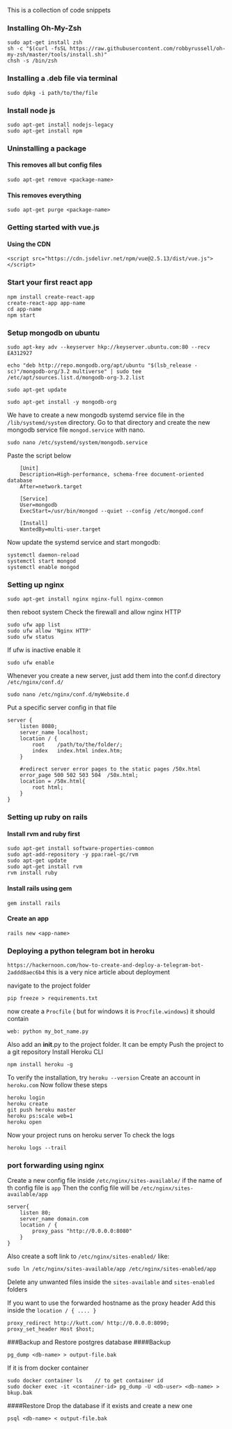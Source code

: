 This is a collection of code snippets

### Installing Oh-My-Zsh
```
sudo apt-get install zsh
sh -c "$(curl -fsSL https://raw.githubusercontent.com/robbyrussell/oh-my-zsh/master/tools/install.sh)"
chsh -s /bin/zsh
```


### Installing a .deb file via terminal
 ```
 sudo dpkg -i path/to/the/file
 ```
### Install node js
```
sudo apt-get install nodejs-legacy
sudo apt-get install npm
```

### Uninstalling a package
####  This removes  all but config files
```
sudo apt-get remove <package-name>
```
#### This removes everything
```
sudo apt-get purge <package-name>
```

### Getting started with vue.js
#### Using the CDN
```
<script src="https://cdn.jsdelivr.net/npm/vue@2.5.13/dist/vue.js"></script>
```



### Start your first react app
```
npm install create-react-app
create-react-app app-name
cd app-name
npm start
```



### Setup mongodb on ubuntu
```
sudo apt-key adv --keyserver hkp://keyserver.ubuntu.com:80 --recv EA312927

echo "deb http://repo.mongodb.org/apt/ubuntu "$(lsb_release -sc)"/mongodb-org/3.2 multiverse" | sudo tee /etc/apt/sources.list.d/mongodb-org-3.2.list

sudo apt-get update

sudo apt-get install -y mongodb-org
```

We have to create a new mongodb systemd service file in the `/lib/systemd/system` directory. Go to that directory and create the new mongodb service file `mongod.service` with nano.

```
sudo nano /etc/systemd/system/mongodb.service
```
Paste the script below
```
    [Unit]
    Description=High-performance, schema-free document-oriented database
    After=network.target

    [Service]
    User=mongodb
    ExecStart=/usr/bin/mongod --quiet --config /etc/mongod.conf

    [Install]
    WantedBy=multi-user.target
```
Now update the systemd service and start mongodb:

```
systemctl daemon-reload
systemctl start mongod
systemctl enable mongod
```


### Setting up nginx
```
sudo apt-get install nginx nginx-full nginx-common
```
then reboot system
Check the firewall and allow nginx HTTP
```
sudo ufw app list
sudo ufw allow 'Nginx HTTP'
sudo ufw status
```
If ufw is inactive enable it
```
sudo ufw enable
```

Whenever you create a new server, just add them into the conf.d directory `/etc/nginx/conf.d/`
```
sudo nano /etc/nginx/conf.d/myWebsite.d
```
Put a specific server config in that file
```
server {
    listen 8080;
    server_name localhost;
    location / {
        root    /path/to/the/folder/;
        index   index.html index.htm;
    }

    #redirect server error pages to the static pages /50x.html
    error_page 500 502 503 504  /50x.html;
    location = /50x.html{
        root html;
    }
}
```

### Setting up ruby on rails
#### Install rvm and ruby first
```
sudo apt-get install software-properties-common
sudo apt-add-repository -y ppa:rael-gc/rvm
sudo apt-get update
sudo apt-get install rvm
rvm install ruby
```
#### Install rails using gem 
```
gem install rails
```
#### Create an app 
```
rails new <app-name>
```


### Deploying a python telegram bot in heroku
`https://hackernoon.com/how-to-create-and-deploy-a-telegram-bot-2addd8aec6b4`
this is a very nice article about deployment

navigate to the project folder
```
pip freeze > requirements.txt
```
now create a `Procfile`  ( but for windows it is `Procfile.windows`)
it should contain 
```
web: python my_bot_name.py
```
Also add an __init__.py to the project folder. It can be empty
Push the project to a git repository
Install Heroku CLI
```
npm install heroku -g
```
To verify the installation, try `heroku --version`
Create an account in `heroku.com`
Now follow these steps
```
heroku login
heroku create
git push heroku master
heroku ps:scale web=1
heroku open
```
Now your project runs on heroku server
To check the logs
```
heroku logs --trail
```



### port forwarding using nginx
Create a new config file inside `/etc/nginx/sites-available/`
if the name of th config file is `app`
Then the config file will be
`/etc/nginx/sites-available/app`
```
server{
    listen 80;
    server_name domain.com
    location / {
        proxy_pass "http://0.0.0.0:8080"
    }
}
```
Also create a soft link to `/etc/nginx/sites-enabled/` like:
```
sudo ln /etc/nginx/sites-available/app /etc/nginx/sites-enabled/app
```
Delete any unwanted files inside the `sites-available` and `sites-enabled` folders


If you want to use the forwarded hostname as the proxy header
Add this inside the `location / { .... }`
```
proxy_redirect http://kutt.com/ http://0.0.0.0:8090;
proxy_set_header Host $host;
```

###Backup and Restore postgres database
####Backup
```
pg_dump <db-name> > output-file.bak
```
If it is from docker container
```
sudo docker container ls    // to get container id
sudo docker exec -it <container-id> pg_dump -U <db-user> <db-name> > bkup.bak
```
####Restore
Drop the database if it exists and create a new one
```
psql <db-name> < output-file.bak
```
